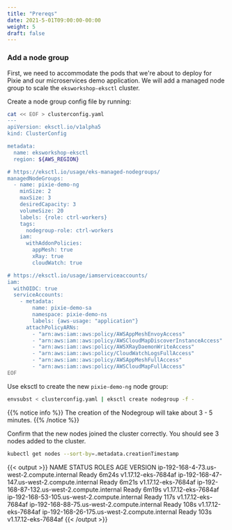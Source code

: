 ```yaml
---
title: "Prereqs"
date: 2021-5-01T09:00:00-00:00
weight: 5
draft: false
---
```


### Add a node group

First, we need to accommodate the pods that we're about to deploy for Pixie and our microservices demo application. We will add a managed node group to scale the `eksworkshop-eksctl` cluster.

Create a node group config file by running:

```bash
cat << EOF > clusterconfig.yaml
---
apiVersion: eksctl.io/v1alpha5
kind: ClusterConfig

metadata:
  name: eksworkshop-eksctl
  region: ${AWS_REGION}

# https://eksctl.io/usage/eks-managed-nodegroups/
managedNodeGroups:
  - name: pixie-demo-ng
    minSize: 2
    maxSize: 3
    desiredCapacity: 3
    volumeSize: 20
    labels: {role: ctrl-workers}
    tags:
      nodegroup-role: ctrl-workers
    iam:
      withAddonPolicies:
        appMesh: true
        xRay: true
        cloudWatch: true

# https://eksctl.io/usage/iamserviceaccounts/
iam:
  withOIDC: true
  serviceAccounts:
    - metadata:
        name: pixie-demo-sa
        namespace: pixie-demo-ns
        labels: {aws-usage: "application"}
      attachPolicyARNs:
        - "arn:aws:iam::aws:policy/AWSAppMeshEnvoyAccess"
        - "arn:aws:iam::aws:policy/AWSCloudMapDiscoverInstanceAccess"
        - "arn:aws:iam::aws:policy/AWSXRayDaemonWriteAccess"
        - "arn:aws:iam::aws:policy/CloudWatchLogsFullAccess"
        - "arn:aws:iam::aws:policy/AWSAppMeshFullAccess"
        - "arn:aws:iam::aws:policy/AWSCloudMapFullAccess"
EOF
```

Use eksctl to create the new `pixie-demo-ng` node group:

```bash
envsubst < clusterconfig.yaml | eksctl create nodegroup -f -
```

{{% notice info %}}
The creation of the Nodegroup will take about 3 - 5 minutes.
{{% /notice %}}

Confirm that the new nodes joined the cluster correctly. You should see 3 nodes added to the cluster.

```bash
kubectl get nodes --sort-by=.metadata.creationTimestamp
```

{{< output >}}
NAME                                           STATUS   ROLES    AGE     VERSION
ip-192-168-4-73.us-west-2.compute.internal     Ready    <none>   6m24s   v1.17.12-eks-7684af
ip-192-168-47-147.us-west-2.compute.internal   Ready    <none>   6m21s   v1.17.12-eks-7684af
ip-192-168-87-132.us-west-2.compute.internal   Ready    <none>   6m19s   v1.17.12-eks-7684af
ip-192-168-53-105.us-west-2.compute.internal   Ready    <none>   117s    v1.17.12-eks-7684af
ip-192-168-88-75.us-west-2.compute.internal    Ready    <none>   108s    v1.17.12-eks-7684af
ip-192-168-26-175.us-west-2.compute.internal   Ready    <none>   103s    v1.17.12-eks-7684af
{{< /output >}}

